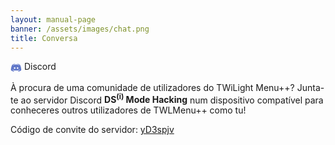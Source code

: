 ```yaml
---
layout: manual-page
banner: /assets/images/chat.png
title: Conversa
---
```


<div id="discord" class="section-title">
    <svg fill="#6178C9" xmlns="http://www.w3.org/2000/svg" viewbox="0 0 50 50" width="18px" height="18px" style="vertical-align:middle;">
        <path d="M 41.625 10.769531 C 37.644531 7.566406 31.347656 7.023438 31.078125 7.003906 C 30.660156 6.96875 30.261719 7.203125 30.089844 7.589844 C 30.074219 7.613281 29.9375 7.929688 29.785156 8.421875 C 32.417969 8.867188 35.652344 9.761719 38.578125 11.578125 C 39.046875 11.867188 39.191406 12.484375 38.902344 12.953125 C 38.710938 13.261719 38.386719 13.429688 38.050781 13.429688 C 37.871094 13.429688 37.6875 13.378906 37.523438 13.277344 C 32.492188 10.15625 26.210938 10 25 10 C 23.789063 10 17.503906 10.15625 12.476563 13.277344 C 12.007813 13.570313 11.390625 13.425781 11.101563 12.957031 C 10.808594 12.484375 10.953125 11.871094 11.421875 11.578125 C 14.347656 9.765625 17.582031 8.867188 20.214844 8.425781 C 20.0625 7.929688 19.925781 7.617188 19.914063 7.589844 C 19.738281 7.203125 19.34375 6.960938 18.921875 7.003906 C 18.652344 7.023438 12.355469 7.566406 8.320313 10.8125 C 6.214844 12.761719 2 24.152344 2 34 C 2 34.175781 2.046875 34.34375 2.132813 34.496094 C 5.039063 39.605469 12.972656 40.941406 14.78125 41 C 14.789063 41 14.800781 41 14.8125 41 C 15.132813 41 15.433594 40.847656 15.621094 40.589844 L 17.449219 38.074219 C 12.515625 36.800781 9.996094 34.636719 9.851563 34.507813 C 9.4375 34.144531 9.398438 33.511719 9.765625 33.097656 C 10.128906 32.683594 10.761719 32.644531 11.175781 33.007813 C 11.234375 33.0625 15.875 37 25 37 C 34.140625 37 38.78125 33.046875 38.828125 33.007813 C 39.242188 32.648438 39.871094 32.683594 40.238281 33.101563 C 40.601563 33.515625 40.5625 34.144531 40.148438 34.507813 C 40.003906 34.636719 37.484375 36.800781 32.550781 38.074219 L 34.378906 40.589844 C 34.566406 40.847656 34.867188 41 35.1875 41 C 35.199219 41 35.210938 41 35.21875 41 C 37.027344 40.941406 44.960938 39.605469 47.867188 34.496094 C 47.953125 34.34375 48 34.175781 48 34 C 48 24.152344 43.785156 12.761719 41.625 10.769531 Z M 18.5 30 C 16.566406 30 15 28.210938 15 26 C 15 23.789063 16.566406 22 18.5 22 C 20.433594 22 22 23.789063 22 26 C 22 28.210938 20.433594 30 18.5 30 Z M 31.5 30 C 29.566406 30 28 28.210938 28 26 C 28 23.789063 29.566406 22 31.5 22 C 33.433594 22 35 23.789063 35 26 C 35 28.210938 33.433594 30 31.5 30 Z"/>
    </svg>
    Discord
</div>
<div class="section-body">
    <p>
        À procura de uma comunidade de utilizadores do TWiLight Menu++? Junta-te ao servidor Discord <b>DS<sup>(i)</sup> Mode Hacking</b> num dispositivo compatível para conheceres outros utilizadores de TWLMenu++ como tu!
    </p>
    <p>
        Código de convite do servidor: <a href="https://discord.gg/yD3spjv">yD3spjv</a>
    </p>
</div>
